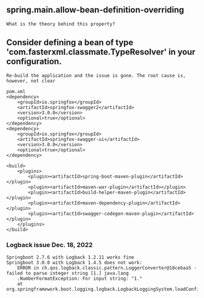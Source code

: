 ## spring.main.allow-bean-definition-overriding
    What is the theory behind this property?
    
## Consider defining a bean of type 'com.fasterxml.classmate.TypeResolver' in your configuration.
    Re-build the application and the issue is gone. The root cause is, however, not clear
    
    pom.xml
    <dependency>
        <groupId>io.springfox</groupId>
        <artifactId>springfox-swagger2</artifactId>
        <version>3.0.0</version>
        <optional>true</optional>
    </dependency>
    <dependency>
        <groupId>io.springfox</groupId>
        <artifactId>springfox-swagger-ui</artifactId>
        <version>3.0.0</version>
        <optional>true</optional>
    </dependency>
    
    <build>
        <plugins>
            <plugin><artifactId>spring-boot-maven-plugin</artifactId></plugin>
            <plugin><artifactId>maven-war-plugin</artifactId></plugin>
            <plugin><artifactId>build-helper-maven-plugin</artifactId></plugin>
            <plugin><artifactId>maven-dependency-plugin</artifactId></plugin>
            <plugin><artifactId>swagger-codegen-maven-plugin</artifactId></plugin>
        </plugins>
    </build>

### Logback issue Dec. 18, 2022
	Springboot 2.7.6 with Logback 1.2.11 works fine
	Springboot 3.0.0 with Logback 1.4.5 does not work:
		ERROR in ch.qos.logback.classic.pattern.LoggerConverter@18cebaa5 - failed to parse integer string [1.] java.lang
		.NumberFormatException: For input string: "1."
		at org.springframework.boot.logging.logback.LogbackLoggingSystem.loadConfiguration(LogbackLoggingSystem.java:251)
        
